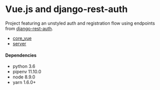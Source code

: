 Vue.js and django-rest-auth
========================================================================
Project featuring an unstyled auth and registration flow using endpoints
from [django-rest-auth](https://github.com/Tivix/django-rest-auth).

* [core_vue](client)
* [server](server)

#### Dependencies
- python 3.6
- pipenv 11.10.0
- node 8.9.0
- yarn 1.6.0+

